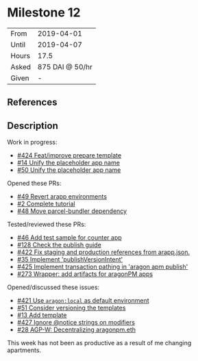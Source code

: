 # Milestone 12

|       |                 |
| ----- | --------------- |
| From  | 2019-04-01      |
| Until | 2019-04-07      |
| Hours | 17.5            |
| Asked | 875 DAI @ 50/hr |
| Given | -               |

## References

## Description

Work in progress:

- [#424 Feat/improve prepare template](https://github.com/aragon/aragon-cli/pull/424)
- [#14 Unify the placeholder app name](https://github.com/aragon/aragon-bare-boilerplate/pull/14)
- [#50 Unify the placeholder app name](https://github.com/aragon/aragon-react-boilerplate/pull/50)

Opened these PRs:

- [#49 Revert arapp environments](https://github.com/aragon/aragon-react-boilerplate/pull/49)
- [#2 Complete tutorial](https://github.com/aragon/your-first-aragon-app/pull/2)
- [#48 Move parcel-bundler dependency](https://github.com/aragon/aragon-react-boilerplate/pull/48)

Tested/reviewed these PRs:

- [#46 Add test sample for counter app](https://github.com/aragon/aragon-react-boilerplate/pull/46)
- [#128 Check the publish guide](https://github.com/aragon/hack/issues/128)
- [#422 Fix staging and production references from arapp.json.](https://github.com/aragon/aragon-cli/pull/422)
- [#35 Implement 'publishVersionIntent'](https://github.com/aragon/apm.js/pull/35)
- [#425 Implement transaction pathing in 'aragon apm publish'](https://github.com/aragon/aragon-cli/pull/425)
- [#273 Wrapper: add artifacts for aragonPM apps](https://github.com/aragon/aragon.js/pull/273)

Opened/discussed these issues:

- [#421 Use `aragon:local` as default environment](https://github.com/aragon/aragon-cli/issues/421)
- [#51 Consider versioning the templates](https://github.com/aragon/aragon-react-boilerplate/issues/51)
- [#13 Add template](https://github.com/aragon/aragon-bare-boilerplate/issues/13)
- [#427 Ignore @notice strings on modifiers](https://github.com/aragon/aragon-cli/issues/427)
- [#28 AGP-W: Decentralizing aragonpm.eth](https://github.com/aragon/AGPs/pull/28)

This week has not been as productive as a result of me changing apartments.
